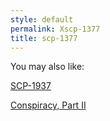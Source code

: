 ```yaml
---
style: default
permalink: Xscp-1377
title: scp-1377
---
```

You may also like:

[SCP-1937](http://scp-wiki.net/scp-1937)

[Conspiracy, Part II](http://scp-wiki.net/conspiracy-part-ii)
